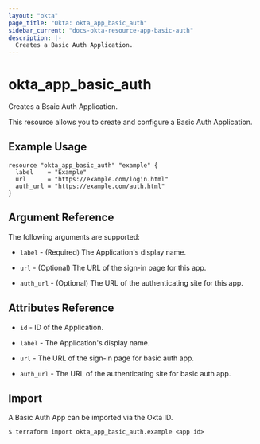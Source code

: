 ```yaml
---
layout: "okta"
page_title: "Okta: okta_app_basic_auth"
sidebar_current: "docs-okta-resource-app-basic-auth"
description: |-
  Creates a Basic Auth Application.
---
```


# okta_app_basic_auth

Creates a Bsaic Auth Application.

This resource allows you to create and configure a Basic Auth Application.

## Example Usage

```hcl
resource "okta_app_basic_auth" "example" {
  label    = "Example"
  url      = "https://example.com/login.html"
  auth_url = "https://example.com/auth.html"
}
```

## Argument Reference

The following arguments are supported:

* `label` - (Required) The Application's display name.

* `url` - (Optional) The URL of the sign-in page for this app.

* `auth_url` - (Optional) The URL of the authenticating site for this app.

## Attributes Reference

* `id` - ID of the Application.

* `label` - The Application's display name.

* `url` - The URL of the sign-in page for basic auth app.

* `auth_url` - The URL of the authenticating site for basic auth app.

## Import

A Basic Auth App can be imported via the Okta ID.

```
$ terraform import okta_app_basic_auth.example <app id>
```
